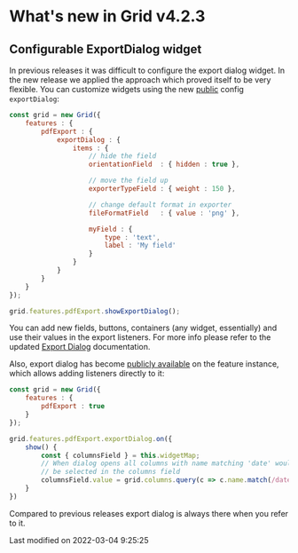 # What's new in Grid v4.2.3

## Configurable ExportDialog widget

In previous releases it was difficult to configure the export dialog widget. In the new release we applied the approach
which proved itself to be very flexible. You can customize widgets using the new 
[public](#Grid/feature/export/PdfExport#config-exportDialog) config `exportDialog`:

```javascript
const grid = new Grid({
    features : {
        pdfExport : {
            exportDialog : {
                items : {
                    // hide the field
                    orientationField  : { hidden : true },

                    // move the field up
                    exporterTypeField : { weight : 150 },

                    // change default format in exporter
                    fileFormatField   : { value : 'png' },

                    myField : {
                        type : 'text',
                        label : 'My field'
                    }
                }
            }
        }
    }
});

grid.features.pdfExport.showExportDialog();
```

You can add new fields, buttons, containers (any widget, essentially) and use their values in the export listeners. For
more info please refer to the updated [Export Dialog](#Grid/view/export/ExportDialog) documentation.

Also, export dialog has become [publicly available](#Grid/feature/export/PdfExport#property-exportDialog) on the feature
instance, which allows adding listeners directly to it:

```javascript
const grid = new Grid({
    features : {
        pdfExport : true
    }
});

grid.features.pdfExport.exportDialog.on({
    show() {
        const { columnsField } = this.widgetMap;
        // When dialog opens all columns with name matching 'date' would
        // be selected in the columns field 
        columnsField.value = grid.columns.query(c => c.name.match(/date/i));
    }
})
```

Compared to previous releases export dialog is always there when you refer to it.


<p class="last-modified">Last modified on 2022-03-04 9:25:25</p>